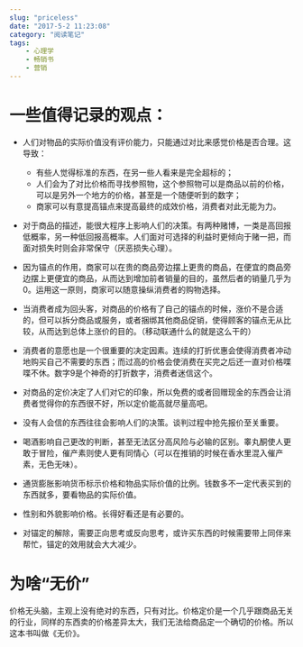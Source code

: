 ```yaml
---
slug: "priceless"
date: "2017-5-2 11:23:08"
category: "阅读笔记"
tags:
    - 心理学
    - 畅销书
    - 营销
---
```

# 一些值得记录的观点：

- 人们对物品的实际价值没有评价能力，只能通过对比来感觉价格是否合理。这导致：
  - 有些人觉得标准的东西，在另一些人看来是完全超标的；
  - 人们会为了对比价格而寻找参照物，这个参照物可以是商品以前的价格，可以是另外一个地方的价格，甚至是一个随便听到的数字；
  - 商家可以有意提高锚点来提高最终的成效价格，消费者对此无能为力。
- 对于商品的描述，能很大程序上影响人们的决策。有两种赌博，一类是高回报低概率，另一种低回报高概率。人们面对可选择的利益时更倾向于赌一把，而面对损失时则会非常保守（厌恶损失心理）。
- 因为锚点的作用，商家可以在贵的商品旁边摆上更贵的商品，在便宜的商品旁边摆上更便宜的商品，从而达到增加前者销量的目的，虽然后者的销量几乎为0。运用这一原则，商家可以随意操纵消费者的购物选择。


- 当消费者成为回头客，对商品的价格有了自己的锚点的时候，涨价不是合适的，但可以拆分商品或服务，或者捆绑其他商品促销，使得顾客的锚点无从比较，从而达到总体上涨价的目的。（移动联通什么的就是这么干的）

- 消费者的意愿也是一个很重要的决定因素。连续的打折优惠会使得消费者冲动地购买自己不需要的东西；而过高的价格会使消费在买完之后还一直对价格喋喋不休。数字9是个神奇的打折数字，消费者迷信这个。

- 对商品的定价决定了人们对它的印象，所以免费的或者回赠现金的东西会让消费者觉得你的东西很不好，所以定价能高就尽量高吧。

- 没有人会信的东西往往会影响人们的决策。谈判过程中抢先报价至关重要。

- 喝酒影响自己更改的判断，甚至无法区分高风险与必输的区别。睾丸酮使人更敢于冒险，催产素则使人更有同情心（可以在推销的时候在香水里混入催产素，无色无味）。

- 通货膨胀影响货币标示价格和物品实际价值的比例。钱数多不一定代表买到的东西就多，要看物品的实际价值。

- 性别和外貌影响价格。长得好看还是有必要的。

- 对锚定的解除，需要正向思考或反向思考，或许买东西的时候需要带上同伴来帮忙，锚定的效用就会大大减少。

# 为啥“无价”

价格无头脑，主观上没有绝对的东西，只有对比。价格定价是一个几乎跟商品无关的行业，同样的东西卖的价格差异太大，我们无法给商品定一个确切的价格。所以这本书叫做《无价》。